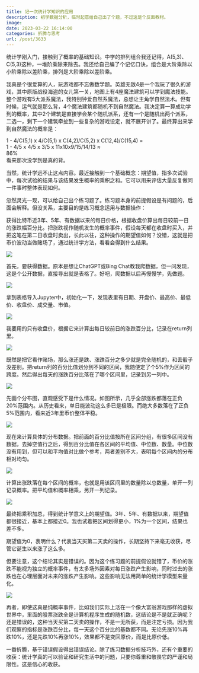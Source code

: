 ```yaml
---
title: 记一次统计学知识的应用
description: 初学数据分析，临时起意给自己出了个题，不过这是个反面教材。
image: 
date: 2023-03-22 16:14:00
categories: 折腾与思考
url: /post/3633
---
```


统计学刚入门，接触到了概率的基础知识。中学的排列组合我还记得，A(5,3)、C(5,3)这种，一堆阶乘除来除去。我还给自己编了个记忆口诀，组合是大阶乘除以小阶乘除以差阶乘，排列是大阶乘除以差阶乘。

我真是个很爱算的人，玩游戏都不忘做数学题。英雄无敌4是一个我玩了很久的游戏，其中原版战役海盗的女儿第一关，地图上有4座魔法建筑可以学到魔法技能。整个游戏有5大派系魔法，我特别钟爱自然系魔法，总想让主角学自然法术。但有时候，运气就是那么背，4个魔法建筑都随机不到自然魔法。我决定算一算成功学到的概率，其中2个建筑是直接学会某个随机派系，还有一个是随机出两个派系，二选一，剩下一个建筑牵扯到一些复杂的游戏设定，就不展开讲了。最终算出来学到自然魔法的概率是：

1 - 4/C(5,1) x 4/C(5,1) x C(4,2)/C(5,2) x C(12,4)/C(15,4) =  
1 - 4/5 x 4/5 x 3/5 x 11x10x9/15/14/13 ≈  
86%  
看来那次没学到是真的背。

当然，统计学远不止这点内容。最近接触到一个基础概念：期望值，指多次试验中，每次试验的结果与该结果发生概率的乘积之和。它可以用来评估大量反复做同一件事时整体表现如何。

忽然灵光一现，可以给自己出个练习题了。练习题本身的前提假设是有问题的，后面会解释。但没关系，主要目的是练习概念运用与数据操作：

获得比特币近3年、5年、有数据以来的每日价格，根据收盘价算出每日较前一日的涨跌幅百分比。把涨跌视作随机发生的概率事件，假设每天都在收盘时买入，并把这笔在第二日收盘时卖出，长此以往，这种操作的期望值如何？没错，这就是把币价波动当做赌场了，通过统计学方法，看看会得到什么结果。

![](https://storageapi.fleek.co/0a3a8890-e65e-47ce-93d7-0442b9209d38-bucket/blog/posts/2023-03/Snipaste_2023-03-22_16-01-39.jpg)

首先，要获得数据。原本是想让ChatGPT或Bing Chat教我爬数据，但一问发现，这是个公开数据，直接导出就是表格了。好吧，爬数据以后再慢慢学，先做题。

![](https://storageapi.fleek.co/0a3a8890-e65e-47ce-93d7-0442b9209d38-bucket/blog/posts/2023-03/Snipaste_2023-03-22_15-55-06.jpg)

拿到表格导入Jupyter中，初始化一下，发现表里有日期、开盘价、最高价、最低价、收盘价、成交量、市值。

![](https://storageapi.fleek.co/0a3a8890-e65e-47ce-93d7-0442b9209d38-bucket/blog/posts/2023-03/Snipaste_2023-03-22_15-55-27.jpg)

我要用的只有收盘价，根据它来计算出每日较前日的涨跌百分比，记录在return列里。

![](https://storageapi.fleek.co/0a3a8890-e65e-47ce-93d7-0442b9209d38-bucket/blog/posts/2023-03/Snipaste_2023-03-22_15-55-48.jpg)

既然是把它看作赌场，那么涨还是跌、涨跌百分之多少就是完全随机的，和丢骰子没差别。把return列的百分比值划分到不同的区间，我随便定了个5%作为区间的跨度。然后得出每天的涨跌百分比落在了哪个区间里，记录到另一列中。

![](https://storageapi.fleek.co/0a3a8890-e65e-47ce-93d7-0442b9209d38-bucket/blog/posts/2023-03/Snipaste_2023-03-22_15-56-06.jpg)

先画个分布图，直观感受下是什么情况。如图所示，几乎全部涨跌都落在正负20%范围内。从历史看来，单日能波动这么多已是极限。而绝大多数落在了正负5%范围内，看来近3年里币价整体平稳。

![](https://storageapi.fleek.co/0a3a8890-e65e-47ce-93d7-0442b9209d38-bucket/blog/posts/2023-03/Snipaste_2023-03-22_15-56-18.jpg)

现在来计算具体的分布数据。把前面的百分比值按所在区间分组，有很多区间没有数据，去掉空值行之后，得到百分比值在各区间的平均值、中位数、数量。中位数没有用到，但可以和平均值对比做个参考，两者差别不大，表明每个区间内的分布相对均匀。

![](https://storageapi.fleek.co/0a3a8890-e65e-47ce-93d7-0442b9209d38-bucket/blog/posts/2023-03/Snipaste_2023-03-22_15-56-29.jpg)

计算出涨跌落在每个区间的概率，也就是用该区间里的数量除以总数量，单开一列记录概率。把平均值和概率相乘，另开一列记录。

![](https://storageapi.fleek.co/0a3a8890-e65e-47ce-93d7-0442b9209d38-bucket/blog/posts/2023-03/Snipaste_2023-03-22_15-56-40.jpg)

最终把乘积加总，得到统计学意义上的期望值。3年、5年、有数据以来，期望值都很接近，基本上都接近0。我也试着把区间划得更小，1%为一个区间，结果也差不多。

期望值为0，表明什么？代表当天买第二天卖的操作，长期坚持下来毫无收获，尽管它诞生以来涨了这么多。

但要注意，这个结论其实是错误的。因为这个练习题的前提假设就错了，币价的涨跌不能视为独立的概率事件，有太多场外因素对每日涨跌产生影响，同时过去的涨跌也在心理层面对未来的涨跌产生影响。这些影响无法用简单的统计学模型来量化。

![](https://storageapi.fleek.co/0a3a8890-e65e-47ce-93d7-0442b9209d38-bucket/blog/posts/2023-03/R.jpg)

再者，即使这真是纯概率事件，比如我们实际上活在一个像大富翁游戏那样的虚拟世界中，里面的股票涨跌全是计算机程序生成的随机数，这结论是不是就正确呢？还是错误的，这种当天买第二天卖的操作，不是一无所获，而是注定亏损。因为我们观察的指标是涨跌百分比，每一天这个百分比的基数都不同。无论先涨10%再跌10%，还是先跌10%再涨10%，效果都不是变回原价，而是比原价低。

一番折腾，基于错误假设得出错误结论。除了练习数据分析技巧外，还有个重要的收获：统计学真的可以验证和研究生活中的问题，只要你尊重和敬畏它的严谨和局限性。这是信心的收获。
